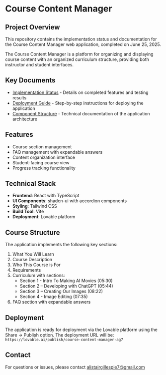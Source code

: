 # Course Content Manager

## Project Overview
This repository contains the implementation status and documentation for the Course Content Manager web application, completed on June 25, 2025.

The Course Content Manager is a platform for organizing and displaying course content with an organized curriculum structure, providing both instructor and student interfaces.

## Key Documents

- [Implementation Status](./implementation-status.md) - Details on completed features and testing results
- [Deployment Guide](./deployment-guide.md) - Step-by-step instructions for deploying the application
- [Component Structure](./component-structure.md) - Technical documentation of the application architecture

## Features

- Course section management
- FAQ management with expandable answers
- Content organization interface
- Student-facing course view
- Progress tracking functionality

## Technical Stack

- **Frontend**: React with TypeScript
- **UI Components**: shadcn-ui with accordion components
- **Styling**: Tailwind CSS
- **Build Tool**: Vite
- **Deployment**: Lovable platform

## Course Structure
The application implements the following key sections:

1. What You Will Learn
2. Course Description
3. Who This Course is For
4. Requirements
5. Curriculum with sections:
   - Section 1 - Intro To Making AI Movies (05:30)
   - Section 2 – Developing with ChatGPT (05:44)
   - Section 3 – Creating Our Images (08:22)
   - Section 4 - Image Editing (07:35)
6. FAQ section with expandable answers

## Deployment

The application is ready for deployment via the Lovable platform using the Share -> Publish option.
The deployment URL will be: `https://lovable.ai/publish/course-content-manager-ag7`

## Contact

For questions or issues, please contact alistairgillespie7@gmail.com